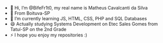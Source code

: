 - 👋 Hi, I’m @BifeFr1t0, my real name is Matheus Cavalcanti da Silva
- 👀 From Boituva-SP
- 🌱 I’m currently learning JS, HTML, CSS, PHP and SQL Databases
- 😄 Actually studying Systems Development  on Etec Sales Gomes from Tatuí-SP on the 2nd Grade
- ⚡ I hope you enjoy my repositories :)

